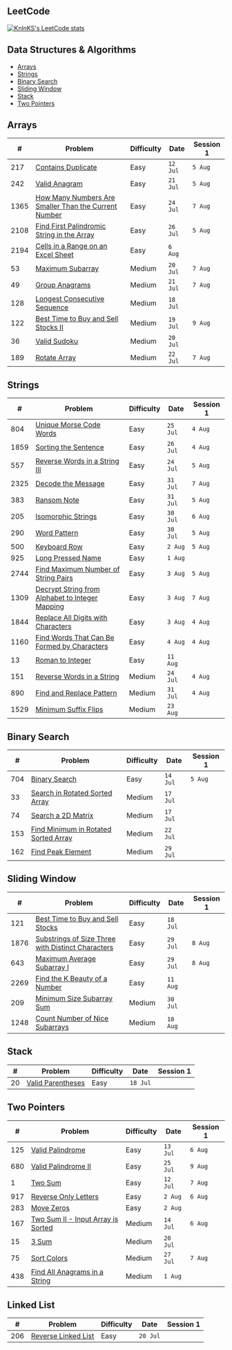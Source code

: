 ## LeetCode

[![KnlnKS's LeetCode stats](https://leetcode-stats-six.vercel.app/?username=joshdavidang)](https://github.com/KnlnKS/leetcode-stats)

## Data Structures & Algorithms

- [Arrays](https://github.com/joshuadavidang/data-structures-and-algorithms#arrays)
- [Strings](https://github.com/joshuadavidang/data-structures-and-algorithms#strings)
- [Binary Search](https://github.com/joshuadavidang/data-structures-and-algorithms#binary-search)
- [Sliding Window](https://github.com/joshuadavidang/data-structures-and-algorithms#sliding-window)
- [Stack](https://github.com/joshuadavidang/data-structures-and-algorithms#stack)
- [Two Pointers](https://github.com/joshuadavidang/data-structures-and-algorithms#two-pointers)

## Arrays

| #    | Problem                                                                                                                                     | Difficulty | Date     | Session 1 |
| ---- | ------------------------------------------------------------------------------------------------------------------------------------------- | ---------- | -------- | --------- |
| 217  | [Contains Duplicate](https://leetcode.com/problems/contains-duplicate/)                                                                     | Easy       | `12 Jul` | `5 Aug`   |
| 242  | [Valid Anagram](https://leetcode.com/problems/valid-anagram/)                                                                               | Easy       | `21 Jul` | `5 Aug`   |
| 1365 | [How Many Numbers Are Smaller Than the Current Number](https://leetcode.com/problems/how-many-numbers-are-smaller-than-the-current-number/) | Easy       | `24 Jul` | `7 Aug`   |
| 2108 | [Find First Palindromic String in the Array](https://leetcode.com/problems/find-first-palindromic-string-in-the-array/)                     | Easy       | `26 Jul` | `5 Aug`   |
| 2194 | [Cells in a Range on an Excel Sheet](https://leetcode.com/problems/cells-in-a-range-on-an-excel-sheet/)                                     | Easy       | `6 Aug`  |           |
| 53   | [Maximum Subarray](https://leetcode.com/problems/maximum-subarray/)                                                                         | Medium     | `20 Jul` | `7 Aug`   |
| 49   | [Group Anagrams](https://leetcode.com/problems/group-anagrams/)                                                                             | Medium     | `21 Jul` | `7 Aug`   |
| 128  | [Longest Consecutive Sequence](https://leetcode.com/problems/longest-consecutive-sequence/)                                                 | Medium     | `18 Jul` |
| 122  | [Best Time to Buy and Sell Stocks II](https://leetcode.com/problems/best-time-to-buy-and-sell-stock-ii/)                                    | Medium     | `19 Jul` | `9 Aug`   |
| 36   | [Valid Sudoku](https://leetcode.com/problems/valid-sudoku/)                                                                                 | Medium     | `20 Jul` |
| 189  | [Rotate Array](https://leetcode.com/problems/rotate-array/)                                                                                 | Medium     | `22 Jul` | `7 Aug`   |

## Strings

| #    | Problem                                                                                                                           | Difficulty | Date     | Session 1 |
| ---- | --------------------------------------------------------------------------------------------------------------------------------- | ---------- | -------- | --------- |
| 804  | [Unique Morse Code Words](https://leetcode.com/problems/unique-morse-code-words/)                                                 | Easy       | `25 Jul` | `4 Aug`   |
| 1859 | [Sorting the Sentence](https://leetcode.com/problems/sorting-the-sentence/)                                                       | Easy       | `26 Jul` | `4 Aug`   |
| 557  | [Reverse Words in a String III](https://leetcode.com/problems/reverse-words-in-a-string-iii/)                                     | Easy       | `24 Jul` | `5 Aug`   |
| 2325 | [Decode the Message](https://leetcode.com/problems/decode-the-message/)                                                           | Easy       | `31 Jul` | `7 Aug`   |
| 383  | [Ransom Note](https://leetcode.com/problems/ransom-note/)                                                                         | Easy       | `31 Jul` | `5 Aug`   |
| 205  | [Isomorphic Strings](https://leetcode.com/problems/isomorphic-strings/)                                                           | Easy       | `30 Jul` | `6 Aug`   |
| 290  | [Word Pattern](https://leetcode.com/problems/word-pattern)                                                                        | Easy       | `30 Jul` | `5 Aug`   |
| 500  | [Keyboard Row](https://leetcode.com/problems/keyboard-row/)                                                                       | Easy       | `2 Aug`  | `5 Aug`   |
| 925  | [Long Pressed Name](https://leetcode.com/problems/long-pressed-name/)                                                             | Easy       | `1 Aug`  |
| 2744 | [Find Maximum Number of String Pairs](https://leetcode.com/problems/find-maximum-number-of-string-pairs)                          | Easy       | `3 Aug`  | `5 Aug`   |
| 1309 | [Decrypt String from Alphabet to Integer Mapping](https://leetcode.com/problems/decrypt-string-from-alphabet-to-integer-mapping/) | Easy       | `3 Aug`  | `7 Aug`   |
| 1844 | [Replace All Digits with Characters](https://leetcode.com/problems/replace-all-digits-with-characters/)                           | Easy       | `3 Aug`  | `4 Aug`   |
| 1160 | [Find Words That Can Be Formed by Characters](https://leetcode.com/problems/find-words-that-can-be-formed-by-characters)          | Easy       | `4 Aug`  | `4 Aug`   |
| 13   | [Roman to Integer](https://leetcode.com/problems/roman-to-integer/)                                                               | Easy       | `11 Aug` |           |
| 151  | [Reverse Words in a String](https://leetcode.com/problems/reverse-words-in-a-string/)                                             | Medium     | `24 Jul` | `4 Aug`   |
| 890  | [Find and Replace Pattern](https://leetcode.com/problems/find-and-replace-pattern/)                                               | Medium     | `31 Jul` | `4 Aug`   |
| 1529 | [Minimum Suffix Flips](https://leetcode.com/problems/minimum-suffix-flips)                                                        | Medium     | `23 Aug` |

## Binary Search

| #   | Problem                                                                                                     | Difficulty | Date     | Session 1 |
| --- | ----------------------------------------------------------------------------------------------------------- | ---------- | -------- | --------- |
| 704 | [Binary Search](https://leetcode.com/problems/binary-search/)                                               | Easy       | `14 Jul` | `5 Aug`   |
| 33  | [Search in Rotated Sorted Array](https://leetcode.com/problems/search-in-rotated-sorted-array/)             | Medium     | `17 Jul` |
| 74  | [Search a 2D Matrix](https://leetcode.com/problems/search-a-2d-matrix/)                                     | Medium     | `17 Jul` |
| 153 | [Find Minimum in Rotated Sorted Array](https://leetcode.com/problems/find-minimum-in-rotated-sorted-array/) | Medium     | `22 Jul` |
| 162 | [Find Peak Element](https://leetcode.com/problems/find-peak-element/)                                       | Medium     | `29 Jul` |

## Sliding Window

| #    | Problem                                                                                                                               | Difficulty | Date     | Session 1 |
| ---- | ------------------------------------------------------------------------------------------------------------------------------------- | ---------- | -------- | --------- |
| 121  | [Best Time to Buy and Sell Stocks](https://leetcode.com/problems/best-time-to-buy-and-sell-stock/)                                    | Easy       | `18 Jul` |
| 1876 | [Substrings of Size Three with Distinct Characters](https://leetcode.com/problems/substrings-of-size-three-with-distinct-characters/) | Easy       | `29 Jul` | `8 Aug`   |
| 643  | [Maximum Average Subarray I](https://leetcode.com/problems/maximum-average-subarray-i/)                                               | Easy       | `29 Jul` | `8 Aug`   |
| 2269 | [Find the K Beauty of a Number](https://leetcode.com/problems/find-the-k-beauty-of-a-number/)                                         | Easy       | `11 Aug` |           |
| 209  | [Minimum Size Subarray Sum](https://leetcode.com/problems/minimum-size-subarray-sum/)                                                 | Medium     | `30 Jul` |
| 1248 | [Count Number of Nice Subarrays](https://leetcode.com/problems/count-number-of-nice-subarrays/)                                       | Medium     | `10 Aug` |

## Stack

| #   | Problem                                                               | Difficulty | Date     | Session 1 |
| --- | --------------------------------------------------------------------- | ---------- | -------- | --------- |
| 20  | [Valid Parentheses](https://leetcode.com/problems/valid-parentheses/) | Easy       | `18 Jul` |

## Two Pointers

| #   | Problem                                                                                               | Difficulty | Date     | Session 1 |
| --- | ----------------------------------------------------------------------------------------------------- | ---------- | -------- | --------- |
| 125 | [Valid Palindrome](https://leetcode.com/problems/valid-palindrome/)                                   | Easy       | `13 Jul` | `6 Aug`   |
| 680 | [Valid Palindrome II](https://leetcode.com/problems/valid-palindrome-ii/)                             | Easy       | `25 Jul` | `9 Aug`   |
| 1   | [Two Sum](https://leetcode.com/problems/two-sum/)                                                     | Easy       | `12 Jul` | `7 Aug`   |
| 917 | [Reverse Only Letters](https://leetcode.com/problems/reverse-only-letters/)                           | Easy       | `2 Aug`  | `6 Aug`   |
| 283 | [Move Zeros](https://leetcode.com/problems/move-zeroes/)                                              | Easy       | `2 Aug`  |
| 167 | [Two Sum II - Input Array is Sorted](https://leetcode.com/problems/two-sum-ii-input-array-is-sorted/) | Medium     | `14 Jul` | `6 Aug`   |
| 15  | [3 Sum](https://leetcode.com/problems/3sum/)                                                          | Medium     | `20 Jul` |
| 75  | [Sort Colors](https://leetcode.com/problems/sort-colors/)                                             | Medium     | `27 Jul` | `7 Aug`   |
| 438 | [Find All Anagrams in a String](https://leetcode.com/problems/find-all-anagrams-in-a-string/)         | Medium     | `1 Aug`  |

## Linked List

| #   | Problem                                                                   | Difficulty | Date     | Session 1 |
| --- | ------------------------------------------------------------------------- | ---------- | -------- | --------- |
| 206 | [Reverse Linked List](https://leetcode.com/problems/reverse-linked-list/) | Easy       | `20 Jul` |
